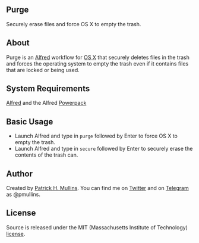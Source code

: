 ## Purge
Securely erase files and force OS X to empty the trash.

## About

Purge is an [Alfred](http://www.alfredapp.com/) workflow for [OS X](https://www.apple.com/osx/) that securely deletes files in the trash and forces the operating system to empty the trash even if it contains files that are locked or being used.

## System Requirements

[Alfred](http://www.alfredapp.com/) and the Alfred [Powerpack](http://www.alfredapp.com/powerpack/)

## Basic Usage

- Launch Alfred and type in `purge` followed by Enter to force OS X to empty the trash.
- Launch Alfred and type in `secure` followed by Enter to securely erase the contents of the trash can.

## Author
Created by [Patrick H. Mullins](http://www.pmullins.net/about). You can find me on  [Twitter](https://twitter.com/phmullins) and on [Telegram](https://telegram.org/) as @pmullins.

## License
Source is released under the MIT (Massachusetts Institute of Technology) [license](license.md).
